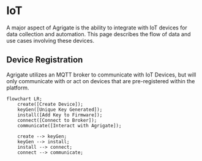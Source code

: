 # IoT

A major aspect of Agrigate is the ability to integrate with IoT devices for data
collection and automation. This page describes the flow of data and use cases
involving these devices.

## Device Registration

Agrigate utilizes an MQTT broker to communicate with IoT Devices, but will only
communicate with or act on devices that are pre-registered within the platform.

```mermaid
flowchart LR;
    create([Create Device]);
    keyGen([Unique Key Generated]);
    install([Add Key to Firmware]);
    connect([Connect to Broker]);
    communicate([Interact with Agrigate]);

    create --> keyGen;
    keyGen --> install;
    install --> connect;
    connect --> communicate;
```
